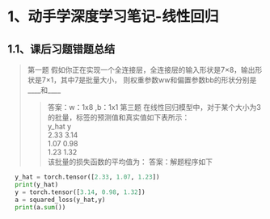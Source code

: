 # 1、动手学深度学习笔记-线性回归
## 1.1、课后习题错题总结
		
>第一题  假如你正在实现一个全连接层，全连接层的输入形状是7×8，输出形状是7×1，其中7是批量大小，
则权重参数ww和偏置参数bb的形状分别是____和____<br>
>>答案：w：1x8 ,b：1x1
第三题 在线性回归模型中，对于某个大小为3的批量，标签的预测值和真实值如下表所示：<br>
y_hat        y   
2.33	3.14 <br>
1.07	0.98 <br>
1.23	1.32 <br>
该批量的损失函数的平均值为：
答案：解题程序如下
```python
  y_hat = torch.tensor([2.33, 1.07, 1.23])
  print(y_hat)
  y = torch.tensor([3.14, 0.98, 1.32])
  a = squared_loss(y_hat,y)
  print(a.sum())
